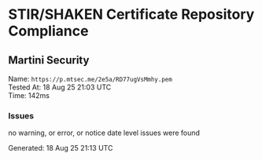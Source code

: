 # STIR/SHAKEN Certificate Repository Compliance

## Martini Security

Name: `https://p.mtsec.me/2e5a/RD77ugVsMmhy.pem`\
Tested At: 18 Aug 25 21:03 UTC\
Time: 142ms

### Issues

no warning, or error, or notice date level issues were found

Generated: 18 Aug 25 21:13 UTC